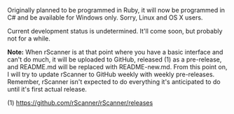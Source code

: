 Originally planned to be programmed in Ruby, it will now be programmed in C# and be available for Windows only. Sorry, Linux and OS X users.

Current development status is undetermined. It'll come soon, but probably not for a while.

**Note:** When rScanner is at that point where you have a basic interface and can't do much, it will be uploaded to GitHub, released (1) as a pre-release, and README.md will be replaced with README-new.md. From this point on, I will try to update rScanner to GitHub weekly with weekly pre-releases. Remember, rScanner isn't expected to do everything it's anticipated to do until it's first actual release.

(1) https://github.com/rScanner/rScanner/releases
